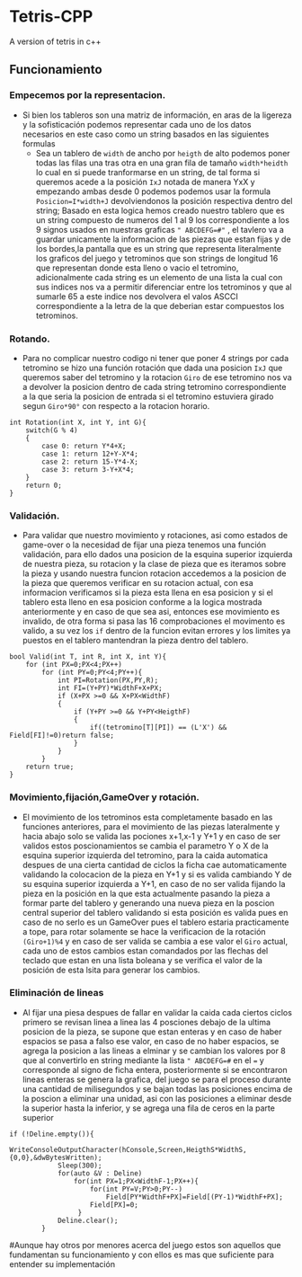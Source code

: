 # Tetris-CPP
A version of tetris in c++
## Funcionamiento
### Empecemos por la representacion.
- Si bien los tableros son una matriz de información, en aras de la ligereza y la sofisticación podemos representar cada uno de los datos necesarios en este caso como un string
basados en las siguientes formulas
  - Sea un tablero de `width` de ancho por `heigth` de alto podemos poner todas las filas una tras otra en una gran fila de tamaño `width*heidth` lo cual en si puede tranformarse en un string, de tal forma si queremos acede a la posición `IxJ` notada de manera YxX y empezando ambas desde 0 podemos podemos usar la formula `Posicion=I*width+J` devolviendonos la posición respectiva dentro del string; Basado en esta logica hemos creado nuestro tablero que es un string compuesto de numeros del 1 al 9 los correspondiente a los 9 signos usados en nuestras graficas `" ABCDEFG=#"` , el tavlero va a guardar unicamente la informacion de las piezas que estan fijas y de los bordes,la pantalla que es un string que representa literalmente los graficos del juego y tetrominos que son strings de longitud 16 que representan donde esta lleno o vacio el tetromino, adicionalmente cada string es un elemento de una lista la cual con sus indices nos va a permitir diferenciar entre los tetrominos y que al sumarle 65 a este indice nos devolvera el valos ASCCI correspondiente a la letra de la que deberian estar compuestos los tetrominos.
### Rotando.
- Para no complicar nuestro codigo ni tener que poner 4 strings por cada tetromino se hizo una función rotación que dada una posicion `IxJ` que queremos saber del tetromino y la rotacion `Giro` de ese tetromino nos va a devolver la posicion dentro de cada string tetromino correspondiente a la que seria la posicion de entrada si el tetromino estuviera girado segun `Giro*90°` con respecto a la rotacion horario.
```
int Rotation(int X, int Y, int G){
    switch(G % 4)
    {
        case 0: return Y*4+X;
        case 1: return 12+Y-X*4;
        case 2: return 15-Y*4-X;
        case 3: return 3-Y+X*4;
    }
    return 0;
}
```
### Validación.
- Para validar que nuestro movimiento y rotaciones, asi como estados de game-over o la necesidad de fijar una pieza tenemos una función validación, para ello dados una posicion de la esquina superior izquierda de nuestra pieza, su rotacion y la clase de pieza que es iteramos sobre la pieza y usando nuestra funcion rotacion accedemos a la posicion de la pieza que queremos verificar en su rotacion actual, con esa informacion verificamos si la pieza esta llena en esa posicion y si el tablero esta lleno en esa posicion conforme a la logica mostrada anteriormente y en caso de que sea asi, entonces ese movimiento es invalido, de otra forma si pasa las 16 comprobaciones el movimento es valido, a su vez los `if` dentro de la funcion evitan errores y los limites ya puestos en el tablero mantendran la pieza dentro del tablero.
```
bool Valid(int T, int R, int X, int Y){
    for (int PX=0;PX<4;PX++)
        for (int PY=0;PY<4;PY++){
            int PI=Rotation(PX,PY,R);
            int FI=(Y+PY)*WidthF+X+PX;
            if (X+PX >=0 && X+PX<WidthF)
            {
                if (Y+PY >=0 && Y+PY<HeigthF)
                {
                    if((tetromino[T][PI]) == (L'X') && Field[FI]!=0)return false; 
                }     
            }   
        }
    return true;
}
```
### Movimiento,fijación,GameOver y rotación.
- El movimiento de los tetrominos esta completamente basado en las funciones anteriores, para el movimiento de las piezas lateralmente y hacia abajo solo se valida las pociones x+1,x-1 y Y+1 y en caso de ser validos estos poscionamientos se cambia el parametro Y o X de la esquina superior izquierda del tetromino, para la caida automatica despues de una cierta cantidad de ciclos la ficha cae automaticamente validando la colocacion de la pieza en Y+1 y si es valida cambiando Y de su esquina superior izquierda a Y+1, en caso de no ser valida fijando la pieza en la posición en la que esta actualmente pasando la pieza a formar parte del tablero y generando una nueva pieza en la poscion central superior del tablero validando si esta posición es valida pues en caso de no serlo es un GameOver pues el tablero estaria practicamente a tope, para rotar solamente se hace la verificacion de la rotación `(Giro+1)%4` y en caso de ser valida se cambia a ese valor el `Giro` actual, cada uno de estos cambios estan comandados por las flechas del teclado que estan en una lista boleana y se verifica el valor de la posición de esta lsita para generar los cambios.
### Eliminación de lineas
- Al fijar una piesa despues de fallar en validar la caida cada ciertos ciclos primero se revisan linea a linea las 4 posciones debajo de la ultima posicion de la pieza, se supone que estan enteras y en caso de haber espacios se pasa a falso ese valor, en caso de no haber espacios, se agrega la posicion a las lineas a elminar y se cambian los valores por 8 que al convertirlo en string mediante la lista `" ABCDEFG=#` en el `=` y corresponde al signo de ficha entera, posteriormente si se encontraron lineas enteras se genera la grafica, del juego se para el proceso durante una cantidad de milisegundos y se bajan todas las posiciones encima de la poscion a eliminar una unidad, asi con las posiciones a eliminar desde la superior hasta la inferior, y se agrega una fila de ceros en la parte superior
```
if (!Deline.empty()){
            WriteConsoleOutputCharacter(hConsole,Screen,HeigthS*WidthS,{0,0},&dwBytesWritten);
            Sleep(300);
            for(auto &V : Deline)
                for(int PX=1;PX<WidthF-1;PX++){
                    for(int PY=V;PY>0;PY--)
                        Field[PY*WidthF+PX]=Field[(PY-1)*WidthF+PX];
                    Field[PX]=0;
                 }
            Deline.clear();    
        }     
```
#Aunque hay otros por menores acerca del juego estos son aquellos que fundamentan su funcionamiento y con ellos es mas que suficiente para entender su implementación
